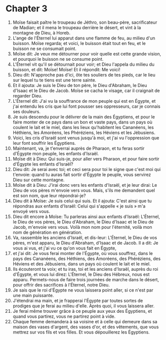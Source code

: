 # Chapter 3

1. Moïse faisait paître le troupeau de Jéthro, son beau-père, sacrificateur de Madian; et il mena le troupeau derrière le désert, et vint à la montagne de Dieu, à Horeb.
2. L'ange de l'Éternel lui apparut dans une flamme de feu, au milieu d'un buisson. Moïse regarda; et voici, le buisson était tout en feu, et le buisson ne se consumait point.
3. Moïse dit: Je veux me détourner pour voir quelle est cette grande vision, et pourquoi le buisson ne se consume point.
4. L'Éternel vit qu'il se détournait pour voir; et Dieu l'appela du milieu du buisson, et dit: Moïse! Moïse! Et il répondit: Me voici!
5. Dieu dit: N'approche pas d'ici, ôte tes souliers de tes pieds, car le lieu sur lequel tu te tiens est une terre sainte.
6. Et il ajouta: Je suis le Dieu de ton père, le Dieu d'Abraham, le Dieu d'Isaac et le Dieu de Jacob. Moïse se cacha le visage, car il craignait de regarder Dieu.
7. L'Éternel dit: J'ai vu la souffrance de mon peuple qui est en Égypte, et j'ai entendu les cris que lui font pousser ses oppresseurs, car je connais ses douleurs.
8. Je suis descendu pour le délivrer de la main des Égyptiens, et pour le faire monter de ce pays dans un bon et vaste pays, dans un pays où coulent le lait et le miel, dans les lieux qu'habitent les Cananéens, les Héthiens, les Amoréens, les Phéréziens, les Héviens et les Jébusiens.
9. Voici, les cris d'Israël sont venus jusqu'à moi, et j'ai vu l'oppression que leur font souffrir les Égyptiens.
10. Maintenant, va, je t'enverrai auprès de Pharaon, et tu feras sortir d'Égypte mon peuple, les enfants d'Israël.
11. Moïse dit à Dieu: Qui suis-je, pour aller vers Pharaon, et pour faire sortir d'Égypte les enfants d'Israël?
12. Dieu dit: Je serai avec toi; et ceci sera pour toi le signe que c'est moi qui t'envoie: quand tu auras fait sortir d'Égypte le peuple, vous servirez Dieu sur cette montagne.
13. Moïse dit à Dieu: J'irai donc vers les enfants d'Israël, et je leur dirai: Le Dieu de vos pères m'envoie vers vous. Mais, s'ils me demandent quel est son nom, que leur répondrai-je?
14. Dieu dit à Moïse: Je suis celui qui suis. Et il ajouta: C'est ainsi que tu répondras aux enfants d'Israël: Celui qui s'appelle « je suis » m'a envoyé vers vous.
15. Dieu dit encore à Moïse: Tu parleras ainsi aux enfants d'Israël: L'Éternel, le Dieu de vos pères, le Dieu d'Abraham, le Dieu d'Isaac et le Dieu de Jacob, m'envoie vers vous. Voilà mon nom pour l'éternité, voilà mon nom de génération en génération.
16. Va, rassemble les anciens d'Israël, et dis-leur: L'Éternel, le Dieu de vos pères, m'est apparu, le Dieu d'Abraham, d'Isaac et de Jacob. Il a dit: Je vous ai vus, et j'ai vu ce qu'on vous fait en Égypte,
17. et j'ai dit: Je vous ferai monter de l'Égypte, où vous souffrez, dans le pays des Cananéens, des Héthiens, des Amoréens, des Phéréziens, des Héviens et des Jébusiens, dans un pays où coulent le lait et le miel.
18. Ils écouteront ta voix; et tu iras, toi et les anciens d'Israël, auprès du roi d'Égypte, et vous lui direz: L'Éternel, le Dieu des Hébreux, nous est apparu. Permets-nous de faire trois journées de marche dans le désert, pour offrir des sacrifices à l'Éternel, notre Dieu.
19. Je sais que le roi d'Égypte ne vous laissera point aller, si ce n'est par une main puissante.
20. J'étendrai ma main, et je frapperai l'Égypte par toutes sortes de prodiges que je ferai au milieu d'elle. Après quoi, il vous laissera aller.
21. Je ferai même trouver grâce à ce peuple aux yeux des Égyptiens, et quand vous partirez, vous ne partirez point à vide.
22. Chaque femme demandera à sa voisine et à celle qui demeure dans sa maison des vases d'argent, des vases d'or, et des vêtements, que vous mettrez sur vos fils et vos filles. Et vous dépouillerez les Égyptiens.

